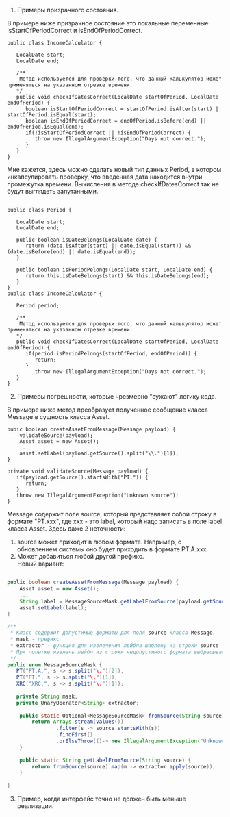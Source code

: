 1. Примеры призрачного состояния.
   
В примере ниже призрачное состояние это локальные переменные isStartOfPeriodCorrect и isEndOfPeriodCorrect.
```
public class IncomeCalculator {

   LocalDate start;
   LocalDate end;
   
   /**
    Метод используется для проверки того, что данный калькулятор иожет применяться на указанном отрезке времени.
   */
   public void checkIfDatesCorrect(LocalDate startOfPeriod, LocalDate endOfPeriod) {
      boolean isStartOfPeriodCorrect = startOfPeriod.isAfter(start) || startOfPeriod.isEqual(start);
      boolean isEndOfPeriodCorrect = endOfPeriod.isBefore(end) || endOfPeriod.isEqual(end);
      if(!isStartOfPeriodCorrect || !isEndOfPeriodCorrect) {
         throw new IllegalArgumentException("Days not correct.");
      }
   }
}
```
Мне кажется, здесь можно сделать новый тип данных Period, в котором инкапсулировать проверку, что введенная дата находится внутри промежутка времени.
Вычисления в методе checkIfDatesCorrect так не будут выглядеть запутанными.
```

public class Period {

   LocalDate start;
   LocalDate end;
   
   public boolean isDateBelongs(LocalDate date) {
      return (date.isAfter(start) || date.isEqual(start)) &&  (date.isBefore(end) || date.isEqual(end));
   }
   
   public boolean isPeriodPelongs(LocalDate start, LocalDate end) {
      return this.isDateBelongs(start) && this.isDateBelongs(end);
   }
}
public class IncomeCalculator {

   Period period;
   
   /**
    Метод используется для проверки того, что данный калькулятор иожет применяться на указанном отрезке времени.
   */
   public void checkIfDatesCorrect(LocalDate startOfPeriod, LocalDate endOfPeriod) {
      if(period.isPeriodPelongs(startOfPeriod, endOfPeriod)) {
         return;
      }
         throw new IllegalArgumentException("Days not correct.");
   }
}
```



2. Примеры погрешности, которые чрезмерно "сужают" логику кода.
   
В примере ниже метод преобразует полученное сообщение класса Message в сущность класса Asset.
```
pubic boolean createAssetFromMessage(Message payload) {
    validateSource(payload);  
    Asset asset = new Asset();
    ...
    asset.setLabel(payload.getSource().split("\\.")[1]);
}

private void validateSource(Message payload) {
   if(payload.getSource().startsWith("PT.")) {
      return;
   }
   throw new IllegalArgumentException("Unknown source");
}
```
Message содержит поле source, который представляет собой строку в формате "PT.xxx", где xxx - это label, 
который надо записать в поле label класса Asset.
Здесь даже 2 неточности: 
1. source может приходит в любом формате. Например, с обновлением системы оно будет приходить в формате PT.A.xxx
2. Может добавиться любой другой префикс.  
Новый вариант:

```java

public boolean createAssetFromMessage(Message payload) {
    Asset asset = new Asset();
    ...
    String label = MessageSourceMask.getLabelFromSource(payload.getSource());
    asset.setLabel(label);
}

/**
 * Класс содержит допустимые форматы для поля source класса Message.
 * mask - префикс
 * extractor - функция для извлечения лейбла шаблону из строки source
 * При попытке извлечь лейбл из строки недопустимого формата выбрасывается исключение.
 */
public enum MessageSourceMask {
   PT("PT.A.", s -> s.split("\.")[2]),
   PT("PT.", s -> s.split("\.")[1]),
   XRC("XRC.", s -> s.split("\.")[1]);
   
   private String mask;
   private UnaryOperator<String> extractor;
    
    public static Optional<MessageSourceMask> fromSource(String source) {
        return Arrays.stream(values())
                .filter(s -> source.startsWith(s))
                .findFirst()
                .orElseThrow(()-> new IllegalArgumentException("Unknown source."));
    }
    
    public static String getLabelFromSource(String source) {
        return fromSource(source).map(m -> extractor.apply(source));
    }
   
}
```

3. Пример, когда интерфейс точно не должен быть меньше реализации.


